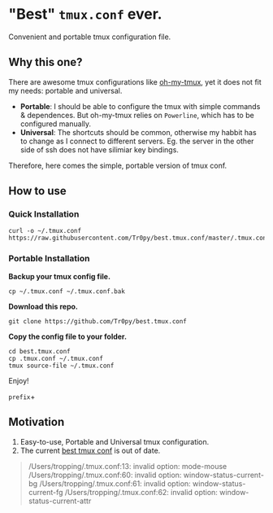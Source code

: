 # "Best" `tmux.conf` ever.

Convenient and portable tmux configuration file.

## Why this one?

There are awesome tmux configurations like [oh-my-tmux](https://github.com/gpakosz/.tmux), yet it does not fit my needs: portable and universal.

* **Portable**: I should be able to configure the tmux with simple commands & dependences. But oh-my-tmux relies on `Powerline`, which has to be configured manually.
* **Universal**: The shortcuts should be common, otherwise my habbit has to change as I connect to different servers. Eg. the server in the other side of ssh does not have silimiar key bindings. 

Therefore, here comes the simple, portable version of tmux conf.

## How to use 


### Quick Installation

```shell
curl -o ~/.tmux.conf https://raw.githubusercontent.com/Tr0py/best.tmux.conf/master/.tmux.conf
```

### Portable Installation

**Backup your tmux config file.**

```shell
cp ~/.tmux.conf ~/.tmux.conf.bak
```

**Download this repo.**

```shell
git clone https://github.com/Tr0py/best.tmux.conf
```

**Copy the config file to your folder.**

```shell
cd best.tmux.conf
cp .tmux.conf ~/.tmux.conf
tmux source-file ~/.tmux.conf
```

Enjoy!

`prefix`+

## Motivation

1. Easy-to-use, Portable and Universal tmux configuration.
2. The current [best tmux conf](https://gist.github.com/spicycode/1229612) is out of date. 

> /Users/tropping/.tmux.conf:13: invalid option: mode-mouse
> /Users/tropping/.tmux.conf:60: invalid option: window-status-current-bg
> /Users/tropping/.tmux.conf:61: invalid option: window-status-current-fg
> /Users/tropping/.tmux.conf:62: invalid option: window-status-current-attr

## 
